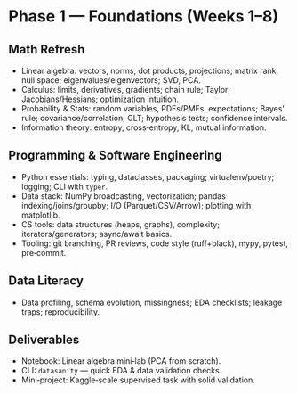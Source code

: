 # Phase 1 — Foundations (Weeks 1–8)

## Math Refresh
- Linear algebra: vectors, norms, dot products, projections; matrix rank, null space; eigenvalues/eigenvectors; SVD, PCA.
- Calculus: limits, derivatives, gradients; chain rule; Taylor; Jacobians/Hessians; optimization intuition.
- Probability & Stats: random variables, PDFs/PMFs, expectations; Bayes’ rule; covariance/correlation; CLT; hypothesis tests; confidence intervals.
- Information theory: entropy, cross‑entropy, KL, mutual information.

## Programming & Software Engineering
- Python essentials: typing, dataclasses, packaging; virtualenv/poetry; logging; CLI with `typer`.
- Data stack: NumPy broadcasting, vectorization; pandas indexing/joins/groupby; I/O (Parquet/CSV/Arrow); plotting with matplotlib.
- CS tools: data structures (heaps, graphs), complexity; iterators/generators; async/await basics.
- Tooling: git branching, PR reviews, code style (ruff+black), mypy, pytest, pre‑commit.

## Data Literacy
- Data profiling, schema evolution, missingness; EDA checklists; leakage traps; reproducibility.

## Deliverables
- Notebook: Linear algebra mini‑lab (PCA from scratch).
- CLI: `datasanity` — quick EDA & data validation checks.
- Mini‑project: Kaggle‑scale supervised task with solid validation.
